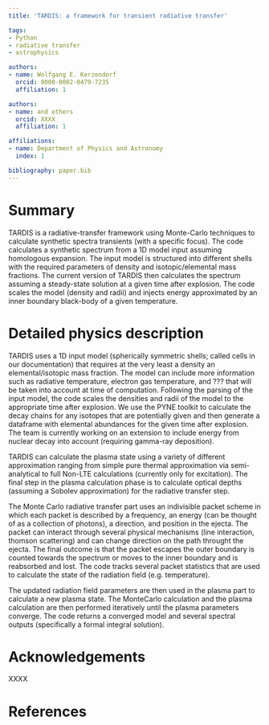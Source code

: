 ```yaml
---
title: 'TARDIS: a framework for transient radiative transfer'

tags:
- Python
- radiative transfer
- astrophysics

authors:
- name: Wolfgang E. Kerzendorf
  orcid: 0000-0002-0479-7235
  affiliation: 1

authors:
- name: and others
  orcid: XXXX
  affiliation: 1

affiliations:
- name: Department of Physics and Astronomy
  index: 1

bibliography: paper.bib
---
```


# Summary

TARDIS is a radiative-transfer framework using Monte-Carlo techniques to calculate synthetic spectra transients (with a specific focus). The code calculates a synthetic spectrum from a 1D model input assuming homologous expansion. The input model is structured into different shells with the required parameters of density and isotopic/elemental mass fractions. The current version of TARDIS then calculates the spectrum assuming a steady-state solution at a given time after explosion. The code scales the model (density and radii) and injects energy approximated by an inner boundary black-body of a given temperature.

# Detailed physics description

TARDIS uses a 1D input model (spherically symmetric shells; called cells in our documentation) that requires at the very least a density an elemental/isotopic mass fraction. The model can include more information such as radiative temperature, electron gas temperature, and ??? that will be taken into account at time of computation. Following the parsing of the input model, the code scales the densities and radii of the model to the appropriate time after explosion. We use the PYNE toolkit to calculate the decay chains for any isotopes that are potentially given and then generate a dataframe with elemental abundances for the given time after explosion. The team is currently working on an extension to include energy from nuclear decay into account (requiring gamma-ray deposition). 

TARDIS can calculate the plasma state using a variety of different approximation ranging from simple pure thermal approximation via semi-analytical to full Non-LTE calculations (currently only for excitation). The final step in the plasma calculation phase is to calculate optical depths (assuming a Sobolev approximation) for the radiative transfer step.

The Monte Carlo radiative transfer part uses an indivisible packet scheme in which each packet is described by a frequency, an energy (can be thought of as a collection of photons), a direction, and position in the ejecta. The packet can interact through several physical mechanisms (line interaction, thomson scattering) and can change direction on the path throught the ejecta. The final outcome is that the packet escapes the outer boundary is counted towards the spectrum or moves to the inner boundary and is reabsorbed and lost. The code tracks several packet statistics that are used to calculate the state of the radiation field (e.g. temperature).  

The updated radiation field parameters are then used in the plasma part to calculate a new plasma state. The MonteCarlo calculation and the plasma calculation are then performed iteratively until the plasma parameters converge. The code returns a converged model and several spectral outputs (specifically a formal integral solution).



# Acknowledgements

XXXX

# References